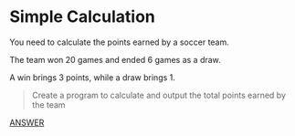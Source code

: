 # Simple Calculation

You need to calculate the points earned by a soccer team.

The team won 20 games and ended 6 games as a draw.

A win brings 3 points, while a draw brings 1.

> Create a program to calculate and output the total points earned by the team

[ANSWER](/Answers/00001-%20Simple%20Calculation.py)
